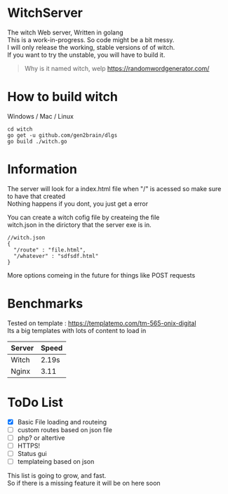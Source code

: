 # WitchServer
The witch Web server, Written in golang<br>
This is a work-in-progress. So code might be a bit messy.<br>
I will only release the working, stable versions of of witch.<br>
If you want to try the unstable, you will have to build it.<br>
> Why is it named witch, welp https://randomwordgenerator.com/

# How to build witch
Windows / Mac / Linux
```
cd witch
go get -u github.com/gen2brain/dlgs
go build ./witch.go
```

# Information
The server will look for a index.html
file when "/" is acessed so make sure to have that created<br>
Nothing happens if you dont, you just get a error

You can create a witch cofig file by createing the file<br>
witch.json in the dirictory that the server exe is in.

```
//witch.json
{
  "/route" : "file.html",
  "/whatever" : "sdfsdf.html"
}
```
More options comeing in the future for things like
POST requests

# Benchmarks

Tested on template : https://templatemo.com/tm-565-onix-digital<br>
Its a big templates with lots of content to load in

<table>
  <thead>
    <tr>
      <th>Server</th>
      <th>Speed</th>
    </tr>
  </thead>
  <tbody>
    <tr>
      <td>Witch</td>
      <td>2.19s</td>
    </tr>
    <tr>
      <td>Nginx</td>
      <td>3.11</td>
    </tr>
  </tbody>
</table>

# ToDo List

- [x] Basic File loading and routeing
- [ ] custom routes based on json file
- [ ] php? or altertive
- [ ] HTTPS!
- [ ] Status gui
- [ ] templateing based on json

This list is going to grow, and fast. <br>
So if there is a missing feature it will be on here soon
